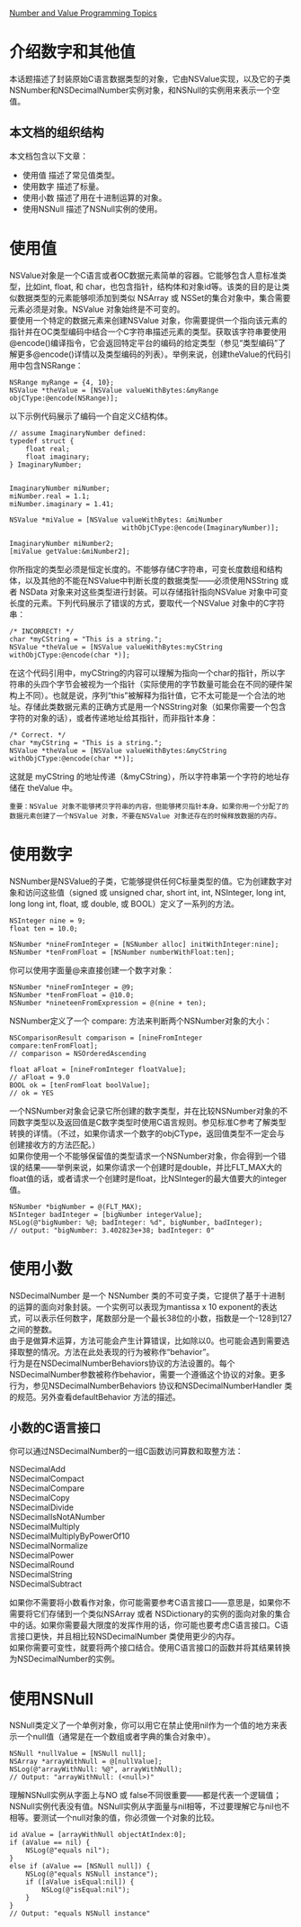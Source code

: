 [Number and Value Programming Topics](https://developer.apple.com/library/archive/documentation/Cocoa/Conceptual/NumbersandValues/NumbersandValues.html#//apple_ref/doc/uid/10000038i)

# 介绍数字和其他值

本话题描述了封装原始C语言数据类型的对象，它由NSValue实现，以及它的子类NSNumber和NSDecimalNumber实例对象，和NSNull的实例用来表示一个空值。  

## 本文档的组织结构

本文档包含以下文章：  

* 使用值 描述了常见值类型。
* 使用数字 描述了标量。
* 使用小数 描述了用在十进制运算的对象。
* 使用NSNull 描述了NSNull实例的使用。

# 使用值

NSValue对象是一个C语言或者OC数据元素简单的容器。它能够包含人意标准类型，比如int, float, 和 char，也包含指针，结构体和对象id等。该类的目的是让类似数据类型的元素能够呗添加到类似 NSArray 或 NSSet的集合对象中，集合需要元素必须是对象。NSValue 对象始终是不可变的。  
要使用一个特定的数据元素来创建NSValue 对象，你需要提供一个指向该元素的指针并在OC类型编码中结合一个C字符串描述元素的类型。获取该字符串要使用@encode()编译指令，它会返回特定平台的编码的给定类型（参见“类型编码”了解更多@encode()详情以及类型编码的列表）。举例来说，创建theValue的代码引用中包含NSRange：  

	NSRange myRange = {4, 10};
	NSValue *theValue = [NSValue valueWithBytes:&myRange objCType:@encode(NSRange)];

以下示例代码展示了编码一个自定义C结构体。  

	// assume ImaginaryNumber defined:
	typedef struct {
	    float real;
	    float imaginary;
	} ImaginaryNumber;
	 
	 
	ImaginaryNumber miNumber;
	miNumber.real = 1.1;
	miNumber.imaginary = 1.41;
	 
	NSValue *miValue = [NSValue valueWithBytes: &miNumber
	                            withObjCType:@encode(ImaginaryNumber)];
	 
	ImaginaryNumber miNumber2;
	[miValue getValue:&miNumber2];

你所指定的类型必须是恒定长度的。不能够存储C字符串，可变长度数组和结构体，以及其他的不能在NSValue中判断长度的数据类型——必须使用NSString 或者 NSData 对象来对这些类型进行封装。可以存储指针指向NSValue 对象中可变长度的元素。下列代码展示了错误的方式，要取代一个NSValue 对象中的C字符串：  

	/* INCORRECT! */
	char *myCString = "This is a string.";
	NSValue *theValue = [NSValue valueWithBytes:myCString withObjCType:@encode(char *)];

在这个代码引用中，myCString的内容可以理解为指向一个char的指针，所以字符串的头四个字节会被视为一个指针（实际使用的字节数量可能会在不同的硬件架构上不同）。也就是说，序列“this”被解释为指针值，它不太可能是一个合法的地址。存储此类数据元素的正确方式是用一个NSString对象（如果你需要一个包含字符的对象的话），或者传递地址给其指针，而非指针本身：  

	/* Correct. */
	char *myCString = "This is a string.";
	NSValue *theValue = [NSValue valueWithBytes:&myCString withObjCType:@encode(char **)];

这就是 myCString 的地址传递（&myCString），所以字符串第一个字符的地址存储在 theValue 中。  

```
重要：NSValue 对象不能够拷贝字符串的内容，但能够拷贝指针本身。如果你用一个分配了的数据元素创建了一个NSValue 对象，不要在NSValue 对象还存在的时候释放数据的内存。  
```

# 使用数字

NSNumber是NSValue的子类，它能够提供任何C标量类型的值。它为创建数字对象和访问这些值（signed 或 unsigned char, short int, int, NSInteger, long int, long long int, float, 或 double, 或 BOOL）定义了一系列的方法。  

	NSInteger nine = 9;
	float ten = 10.0;
	 
	NSNumber *nineFromInteger = [NSNumber alloc] initWithInteger:nine];
	NSNumber *tenFromFloat = [NSNumber numberWithFloat:ten];

你可以使用字面量@来直接创建一个数字对象：

	NSNumber *nineFromInteger = @9;
	NSNumber *tenFromFloat = @10.0;
	NSNumber *nineteenFromExpression = @(nine + ten);

NSNumber定义了一个 compare: 方法来判断两个NSNumber对象的大小：  

	NSComparisonResult comparison = [nineFromInteger compare:tenFromFloat];
	// comparison = NSOrderedAscending
	 
	float aFloat = [nineFromInteger floatValue];
	// aFloat = 9.0
	BOOL ok = [tenFromFloat boolValue];
	// ok = YES

一个NSNumber对象会记录它所创建的数字类型，并在比较NSNumber对象的不同数字类型以及返回值是C数字类型时使用C语言规则。参见标准C参考了解类型转换的详情。（不过，如果你请求一个数字的objCType，返回值类型不一定会与创建接收方的方法匹配。）  
如果你使用一个不能够保留值的类型请求一个NSNumber对象，你会得到一个错误的结果——举例来说，如果你请求一个创建时是double，并比FLT_MAX大的float值的话，或者请求一个创建时是float，比NSInteger的最大值要大的integer值。

	NSNumber *bigNumber = @(FLT_MAX);
	NSInteger badInteger = [bigNumber integerValue];
	NSLog(@"bigNumber: %@; badInteger: %d", bigNumber, badInteger);
	// output: "bigNumber: 3.402823e+38; badInteger: 0"

# 使用小数

NSDecimalNumber 是一个 NSNumber 类的不可变子类，它提供了基于十进制的运算的面向对象封装。一个实例可以表现为mantissa x 10 exponent的表达式，可以表示任何数字，尾数部分是一个最长38位的小数，指数是一个-128到127之间的整数。  
由于是做算术运算，方法可能会产生计算错误，比如除以0。也可能会遇到需要选择取整的情况。方法在此处表现的行为被称作“behavior”。  
行为是在NSDecimalNumberBehaviors协议的方法设置的。每个NSDecimalNumber参数被称作behavior，需要一个遵循这个协议的对象。更多行为，参见NSDecimalNumberBehaviors 协议和NSDecimalNumberHandler 类的规范。另外查看defaultBehavior 方法的描述。  

## 小数的C语言接口

你可以通过NSDecimalNumber的一组C函数访问算数和取整方法：  

NSDecimalAdd	
NSDecimalCompact	
NSDecimalCompare	
NSDecimalCopy	
NSDecimalDivide	  
NSDecimalIsNotANumber	
NSDecimalMultiply	
NSDecimalMultiplyByPowerOf10	
NSDecimalNormalize	
NSDecimalPower	
NSDecimalRound	
NSDecimalString	  
NSDecimalSubtract  

如果你不需要将小数看作对象，你可能需要参考C语言接口——意思是，如果你不需要将它们存储到一个类似NSArray 或者 NSDictionary的实例的面向对象的集合中的话。如果你需要最大限度的发挥作用的话，你可能也要考虑C语言接口。C语言接口更快，并且相比较NSDecimalNumber 类使用更少的内存。  
如果你需要可变性，就要将两个接口结合。使用C语言接口的函数并将其结果转换为NSDecimalNumber的实例。  

# 使用NSNull

NSNull类定义了一个单例对象，你可以用它在禁止使用nil作为一个值的地方来表示一个null值（通常是在一个数组或者字典的集合对象中）。

	NSNull *nullValue = [NSNull null];
	NSArray *arrayWithNull = @[nullValue];
	NSLog(@"arrayWithNull: %@", arrayWithNull);
	// Output: "arrayWithNull: (<null>)"

理解NSNull实例从字面上与NO 或 false不同很重要——都是代表一个逻辑值；NSNull实例代表没有值。NSNull实例从字面量与nil相等，不过要理解它与nil也不相等。要测试一个null对象的值，你必须做一个对象的比较。  

	id aValue = [arrayWithNull objectAtIndex:0];
	if (aValue == nil) {
	    NSLog(@"equals nil");
	}
	else if (aValue == [NSNull null]) {
	    NSLog(@"equals NSNull instance");
	    if ([aValue isEqual:nil]) {
	        NSLog(@"isEqual:nil");
	    }
	}
	// Output: "equals NSNull instance"

